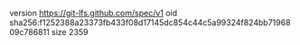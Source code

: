 version https://git-lfs.github.com/spec/v1
oid sha256:f1252388a23373fb433f08d17145dc854c44c5a99324f824bb7196809c786811
size 2359
